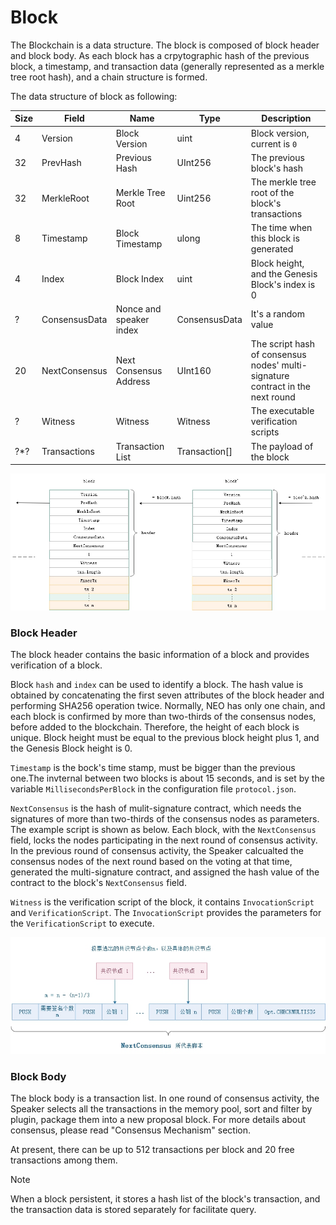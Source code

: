# Block

The Blockchain is a data structure. The block is composed of block header and block body. As each block has a crpytographic hash of the previous block, a timestamp, and transaction data (generally represented as a merkle tree root hash), and a chain structure is formed.

The data structure of block as following:

| Size | Field         | Name                    | Type          | Description                                                  |
| ---- | ------------- | ----------------------- | ------------- | ------------------------------------------------------------ |
| 4    | Version       | Block Version           | uint          | Block version, current is `0`                                |
| 32   | PrevHash      | Previous Hash           | UInt256       | The previous block's hash                                    |
| 32   | MerkleRoot    | Merkle Tree Root        | Uint256       | The merkle tree root of the block's transactions             |
| 8    | Timestamp     | Block Timestamp         | ulong         | The time when this block is generated                        |
| 4    | Index         | Block Index             | uint          | Block height, and the Genesis Block's index is 0             |
| ?    | ConsensusData | Nonce and speaker index | ConsensusData | It's a random value                                          |
| 20   | NextConsensus | Next Consensus Address  | UInt160       | The script hash of consensus nodes' multi-signature contract in the next round |
| ?    | Witness       | Witness                 | Witness       | The executable verification scripts                          |
| ?\*? | Transactions  | Transaction List        | Transaction[] | The payload of the block                                     |

![](../../images/blockchain/blockchain.jpg)

### Block Header

The block header contains the basic information of a block and provides verification of a block. 

Block `hash` and `index` can be used to identify a block. The hash value is obtained by concatenating the first seven attributes of the block header and performing SHA256 operation twice. Normally, NEO has only one chain, and each block is confirmed by more than two-thirds of the consensus nodes, before added to the blockchain. Therefore, the height of each block is unique. Block height must be equal to the previous block height plus 1, and the Genesis Block height is 0. 

`Timestamp` is the bock's time stamp, must be bigger than the previous one.The invternal between two blocks is about 15 seconds, and is set by the variable `MillisecondsPerBlock` in the configuration file `protocol.json`.

`NextConsensus` is the hash of mulit-signature contract, which needs the signatures of more than two-thirds of the consensus nodes as parameters. The example script is shown as below. Each block, with the `NextConsensus` field, locks the nodes participating in the next round of consensus activity. In the previous round of consensus activity, the Speaker calcualted the consensus nodes of the next round based on the voting at that time, generated the multi-signature contract, and assigned the hash value of the contract to the block's `NextConsensus` field. 

`Witness` is the verification script of the block, it contains `InvocationScript` and `VerificationScript`. The `InvocationScript` provides the parameters for the `VerificationScript` to execute. 

![](../../images/blockchain/nextconsensus_script.jpg)

### Block Body
The block body is a transaction list. In one round of consensus activity, the Speaker selects all the transactions in the memory pool, sort and filter by plugin, package them into a new proposal block. For more details about consensus, please read "Consensus Mechanism" section.

At present, there can be up to 512 transactions per block and 20 free transactions among them.

> [!NOTE]
>
> When a block persistent, it stores a hash list of the block's transaction, and the transaction data is stored separately for facilitate query.
